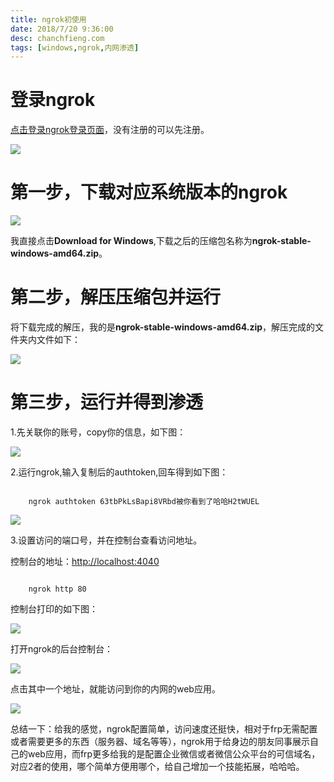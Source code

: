 ```yaml
---
title: ngrok初使用
date: ‎2018/7/20 9:36:00 
desc: chanchfieng.com
tags: [windows,ngrok,内网渗透]
---
```


# 登录ngrok #

[点击登录ngrok登录页面](https://dashboard.ngrok.com/user/login)，没有注册的可以先注册。

![](../ngrok/20180720094135.png)

# 第一步，下载对应系统版本的ngrok #

![](../ngrok/20180720094313.png)

我直接点击**Download for Windows**,下载之后的压缩包名称为**ngrok-stable-windows-amd64.zip**。

# 第二步，解压压缩包并运行 #

将下载完成的解压，我的是**ngrok-stable-windows-amd64.zip**，解压完成的文件夹内文件如下：

![](../ngrok/20180720094655.png)

# 第三步，运行并得到渗透 #

1.先关联你的账号，copy你的信息，如下图：

![](../ngrok/20180720094905.png)

2.运行ngrok,输入复制后的authtoken,回车得到如下图：

```

	ngrok authtoken 63tbPkLsBapi8VRbd被你看到了哈哈H2tWUEL

```

![](../ngrok/20180720095005.png)

3.设置访问的端口号，并在控制台查看访问地址。

控制台的地址：[http://localhost:4040](http://localhost:4040)

```

	ngrok http 80

```

控制台打印的如下图：

![](../ngrok/20180720095459.png)

打开ngrok的后台控制台：

![](../ngrok/20180720095623.png)

点击其中一个地址，就能访问到你的内网的web应用。

![](../ngrok/20180720095707.png)

总结一下：给我的感觉，ngrok配置简单，访问速度还挺快，相对于frp无需配置或者需要更多的东西（服务器、域名等等），ngrok用于给身边的朋友同事展示自己的web应用，而frp更多给我的是配置企业微信或者微信公众平台的可信域名，对应2者的使用，哪个简单方便用哪个，给自己增加一个技能拓展，哈哈哈。